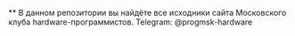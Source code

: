 ** В данном репозитории вы найдёте все исходники сайта Московского клуба hardware-программистов.
Telegram: @progmsk-hardware
